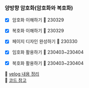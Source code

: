 ### 양방향 암호화(암호화와 복호화)
- [x] 암호화 이해하기 🌱 230329
- [x] 복호화 이해하기 🌱 230329
- [x] 페이지 디자인 완성하기 🌱 230330 
- [x] 임호화 활용하기 🌱 230403~230404 
- [x] 복호화 활용하기 🌱 230403~230404 


🔗 [velog 내용 정리](https://velog.io/@juwan-25/암호화복호화)
<br>
🔗 [코드 참고](https://blog.naver.com/PostView.naver?blogId=01075970528&logNo=222484380977&parentCategoryNo=&categoryNo=10&viewDate=&isShowPopularPosts=true&from=search)
